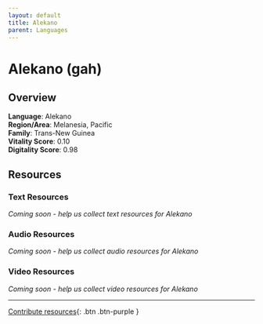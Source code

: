 ```yaml
---
layout: default
title: Alekano
parent: Languages
---
```


# Alekano (gah)

## Overview

**Language**: Alekano  
**Region/Area**: Melanesia, Pacific  
**Family**: Trans-New Guinea  
**Vitality Score**: 0.10  
**Digitality Score**: 0.98  

## Resources

### Text Resources
*Coming soon - help us collect text resources for Alekano*

### Audio Resources
*Coming soon - help us collect audio resources for Alekano*

### Video Resources
*Coming soon - help us collect video resources for Alekano*

---

[Contribute resources](https://fairtrain.github.io/){: .btn .btn-purple }

